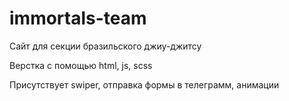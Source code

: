 # immortals-team
Сайт для секции бразильского джиу-джитсу

Верстка с помощью html, js, scss

Присутствует swiper, отправка формы в телеграмм, анимации
